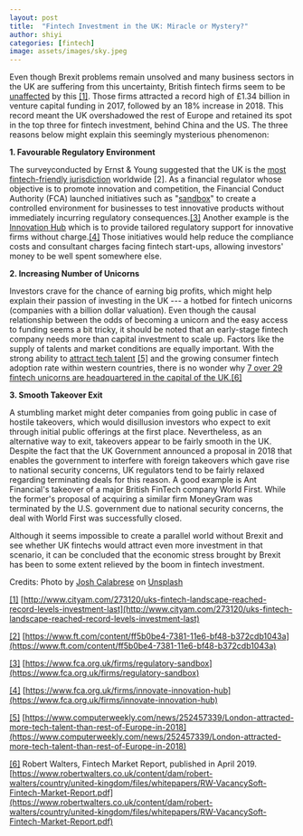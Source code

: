 ```yaml
---
layout: post
title:  "Fintech Investment in the UK: Miracle or Mystery?"
author: shiyi
categories: [fintech]
image: assets/images/sky.jpeg
---
```

Even though Brexit problems remain unsolved and many business sectors in the UK are suffering from this uncertainty, British fintech firms seem to be [unaffected](http://www.cityam.com/273120/uks-fintech-landscape-reached-record-levels-investment-last) by this [\[1\]](https://ofls.medium.com/fintech-investment-in-the-uk-miracle-or-mystery-2b6c06c551d1#_ftn1). Those firms attracted a record high of £1.34 billion in venture capital funding in 2017, followed by an 18% increase in 2018\. This record meant the UK overshadowed the rest of Europe and retained its spot in the top three for fintech investment, behind China and the US. The three reasons below might explain this seemingly mysterious phenomenon:

**1\. Favourable Regulatory Environment**

The surveyconducted by Ernst & Young suggested that the UK is the [most fintech-friendly jurisdiction](https://www.ft.com/content/ff5b0be4-7381-11e6-bf48-b372cdb1043a) worldwide \[2\]. As a financial regulator whose objective is to promote innovation and competition, the Financial Conduct Authority (FCA) launched initiatives such as "[sandbox](https://www.fca.org.uk/firms/regulatory-sandbox)" to create a controlled environment for businesses to test innovative products without immediately incurring regulatory consequences.[\[3\]](https://ofls.medium.com/fintech-investment-in-the-uk-miracle-or-mystery-2b6c06c551d1#_ftn3) Another example is the [Innovation Hub](https://www.fca.org.uk/firms/innovate-innovation-hub) which is to provide tailored regulatory support for innovative firms without charge.[\[4\]](https://ofls.medium.com/fintech-investment-in-the-uk-miracle-or-mystery-2b6c06c551d1#_ftn4) Those initiatives would help reduce the compliance costs and consultant charges facing fintech start-ups, allowing investors' money to be well spent somewhere else.

**2\. Increasing Number of Unicorns**

Investors crave for the chance of earning big profits, which might help explain their passion of investing in the UK --- a hotbed for fintech unicorns (companies with a billion dollar valuation). Even though the causal relationship between the odds of becoming a unicorn and the easy access to funding seems a bit tricky, it should be noted that an early-stage fintech company needs more than capital investment to scale up. Factors like the supply of talents and market conditions are equally important. With the strong ability to [attract tech talent](https://www.computerweekly.com/news/252457339/London-attracted-more-tech-talent-than-rest-of-Europe-in-2018) [\[5\]](https://ofls.medium.com/fintech-investment-in-the-uk-miracle-or-mystery-2b6c06c551d1#_ftn5) and the growing consumer fintech adoption rate within western countries, there is no wonder why [7 over 29 fintech unicorns are headquartered in the capital of the UK.](https://www.robertwalters.co.uk/content/dam/robert-walters/country/united-kingdom/files/whitepapers/RW-VacancySoft-Fintech-Market-Report.pdf)[\[6\]](https://ofls.medium.com/fintech-investment-in-the-uk-miracle-or-mystery-2b6c06c551d1#_ftn6)

**3\. Smooth Takeover Exit**

A stumbling market might deter companies from going public in case of hostile takeovers, which would disillusion investors who expect to exit through initial public offerings at the first place. Nevertheless, as an alternative way to exit, takeovers appear to be fairly smooth in the UK. Despite the fact that the UK Government announced a proposal in 2018 that enables the government to interfere with foreign takeovers which gave rise to national security concerns, UK regulators tend to be fairly relaxed regarding terminating deals for this reason. A good example is Ant Financial's takeover of a major British FinTech company World First. While the former's proposal of acquiring a similar firm MoneyGram was terminated by the U.S. government due to national security concerns, the deal with World First was successfully closed.

Although it seems impossible to create a parallel world without Brexit and see whether UK fintechs would attract even more investment in that scenario, it can be concluded that the economic stress brought by Brexit has been to some extent relieved by the boom in fintech investment.

Credits: Photo by [Josh Calabrese](https://unsplash.com/@joshcala?utm_source=unsplash&utm_medium=referral&utm_content=creditCopyText) on [Unsplash](https://unsplash.com/search/photos/business?utm_source=unsplash&utm_medium=referral&utm_content=creditCopyText)

[\[1\]](https://ofls.medium.com/fintech-investment-in-the-uk-miracle-or-mystery-2b6c06c551d1#_ftnref1) [http://www.cityam.com/273120/uks-fintech-landscape-reached-record-levels-investment-last](http://www.cityam.com/273120/uks-fintech-landscape-reached-record-levels-investment-last)

[\[2\]](https://ofls.medium.com/fintech-investment-in-the-uk-miracle-or-mystery-2b6c06c551d1#_ftnref2) [https://www.ft.com/content/ff5b0be4-7381-11e6-bf48-b372cdb1043a](https://www.ft.com/content/ff5b0be4-7381-11e6-bf48-b372cdb1043a)

[\[3\]](https://ofls.medium.com/fintech-investment-in-the-uk-miracle-or-mystery-2b6c06c551d1#_ftnref3) [https://www.fca.org.uk/firms/regulatory-sandbox](https://www.fca.org.uk/firms/regulatory-sandbox)

[\[4\]](https://ofls.medium.com/fintech-investment-in-the-uk-miracle-or-mystery-2b6c06c551d1#_ftnref4) [https://www.fca.org.uk/firms/innovate-innovation-hub](https://www.fca.org.uk/firms/innovate-innovation-hub)

[\[5\]](https://ofls.medium.com/fintech-investment-in-the-uk-miracle-or-mystery-2b6c06c551d1#_ftnref5) [https://www.computerweekly.com/news/252457339/London-attracted-more-tech-talent-than-rest-of-Europe-in-2018](https://www.computerweekly.com/news/252457339/London-attracted-more-tech-talent-than-rest-of-Europe-in-2018)

[\[6\]](https://ofls.medium.com/fintech-investment-in-the-uk-miracle-or-mystery-2b6c06c551d1#_ftnref6) Robert Walters, Fintech Market Report, published in April 2019\. [https://www.robertwalters.co.uk/content/dam/robert-walters/country/united-kingdom/files/whitepapers/RW-VacancySoft-Fintech-Market-Report.pdf](https://www.robertwalters.co.uk/content/dam/robert-walters/country/united-kingdom/files/whitepapers/RW-VacancySoft-Fintech-Market-Report.pdf)
